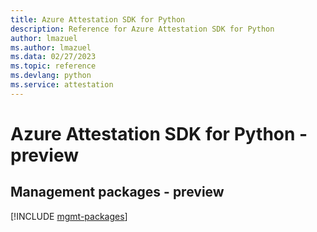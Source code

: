 ```yaml
---
title: Azure Attestation SDK for Python
description: Reference for Azure Attestation SDK for Python
author: lmazuel
ms.author: lmazuel
ms.data: 02/27/2023
ms.topic: reference
ms.devlang: python
ms.service: attestation
---
```

# Azure Attestation SDK for Python - preview

## Management packages - preview
[!INCLUDE [mgmt-packages](attestation-mgmt-index.md)]